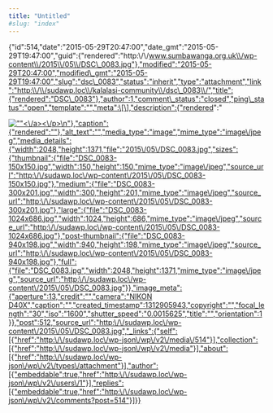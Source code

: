 ```yaml
---
title: "Untitled"
#slug: "index"
---
```


{"id":514,"date":"2015-05-29T20:47:00","date\_gmt":"2015-05-29T19:47:00","guid":{"rendered":"http:\\/\\/www.sumbawanga.org.uk\\/wp-content\\/2015\\/05\\/DSC\_0083.jpg"},"modified":"2015-05-29T20:47:00","modified\_gmt":"2015-05-29T19:47:00","slug":"dsc\_0083","status":"inherit","type":"attachment","link":"http:\\/\\/sudawp.loc\\/kalalasi-community\\/dsc\_0083\\/","title":{"rendered":"DSC\_0083"},"author":1,"comment\_status":"closed","ping\_status":"open","template":"","meta":\[\],"description":{"rendered":"

[![\"\"](\"http:\/\/sudawp.loc\/wp-content\/2015\/05\/DSC_0083-300x201.jpg\")<\\/a><\\/p>\\n"},"caption":{"rendered":""},"alt\_text":"","media\_type":"image","mime\_type":"image\\/jpeg","media\_details":{"width":2048,"height":1371,"file":"2015\\/05\\/DSC\_0083.jpg","sizes":{"thumbnail":{"file":"DSC\_0083-150x150.jpg","width":150,"height":150,"mime\_type":"image\\/jpeg","source\_url":"http:\\/\\/sudawp.loc\\/wp-content\\/2015\\/05\\/DSC\_0083-150x150.jpg"},"medium":{"file":"DSC\_0083-300x201.jpg","width":300,"height":201,"mime\_type":"image\\/jpeg","source\_url":"http:\\/\\/sudawp.loc\\/wp-content\\/2015\\/05\\/DSC\_0083-300x201.jpg"},"large":{"file":"DSC\_0083-1024x686.jpg","width":1024,"height":686,"mime\_type":"image\\/jpeg","source\_url":"http:\\/\\/sudawp.loc\\/wp-content\\/2015\\/05\\/DSC\_0083-1024x686.jpg"},"post-thumbnail":{"file":"DSC\_0083-940x198.jpg","width":940,"height":198,"mime\_type":"image\\/jpeg","source\_url":"http:\\/\\/sudawp.loc\\/wp-content\\/2015\\/05\\/DSC\_0083-940x198.jpg"},"full":{"file":"DSC\_0083.jpg","width":2048,"height":1371,"mime\_type":"image\\/jpeg","source\_url":"http:\\/\\/sudawp.loc\\/wp-content\\/2015\\/05\\/DSC\_0083.jpg"}},"image\_meta":{"aperture":13,"credit":"","camera":"NIKON D40X","caption":"","created\_timestamp":1312905943,"copyright":"","focal\_length":"30","iso":"1600","shutter\_speed":"0.0015625","title":"","orientation":1}},"post":512,"source\_url":"http:\\/\\/sudawp.loc\\/wp-content\\/2015\\/05\\/DSC\_0083.jpg","\_links":{"self":\[{"href":"http:\\/\\/sudawp.loc\\/wp-json\\/wp\\/v2\\/media\\/514"}\],"collection":\[{"href":"http:\\/\\/sudawp.loc\\/wp-json\\/wp\\/v2\\/media"}\],"about":\[{"href":"http:\\/\\/sudawp.loc\\/wp-json\\/wp\\/v2\\/types\\/attachment"}\],"author":\[{"embeddable":true,"href":"http:\\/\\/sudawp.loc\\/wp-json\\/wp\\/v2\\/users\\/1"}\],"replies":\[{"embeddable":true,"href":"http:\\/\\/sudawp.loc\\/wp-json\\/wp\\/v2\\/comments?post=514"}\]}}](http:\/\/sudawp.loc\/wp-content\/2015\/05\/DSC_0083.jpg)